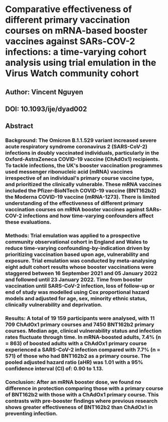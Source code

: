 # Comparative effectiveness of different primary vaccination courses on mRNA-based booster vaccines against SARs-COV-2 infections: a time-varying cohort analysis using trial emulation in the Virus Watch community cohort 
## Author: Vincent Nguyen <br />
## DOI: 10.1093/ije/dyad002 <br />

## Abstract
### Background: The Omicron B.1.1.529 variant increased severe acute respiratory syndrome coronavirus 2 (SARS-CoV-2) infections in doubly vaccinated individuals, particularly in the Oxford-AstraZeneca COVID-19 vaccine (ChAdOx1) recipients. To tackle infections, the UK's booster vaccination programmes used messenger ribonucleic acid (mRNA) vaccines irrespective of an individual's primary course vaccine type, and prioritized the clinically vulnerable. These mRNA vaccines included the Pfizer-BioNTech COVID-19 vaccine (BNT162b2) the Moderna COVID-19 vaccine (mRNA-1273). There is limited understanding of the effectiveness of different primary vaccination courses on mRNA booster vaccines against SARs-COV-2 infections and how time-varying confounders affect these evaluations.
### Methods: Trial emulation was applied to a prospective community observational cohort in England and Wales to reduce time-varying confounding-by-indication driven by prioritizing vaccination based upon age, vulnerability and exposure. Trial emulation was conducted by meta-analysing eight adult cohort results whose booster vaccinations were staggered between 16 September 2021 and 05 January 2022 and followed until 23 January 2022. Time from booster vaccination until SARS-CoV-2 infection, loss of follow-up or end of study was modelled using Cox proportional hazard models and adjusted for age, sex, minority ethnic status, clinically vulnerability and deprivation.
### Results: A total of 19 159 participants were analysed, with 11 709 ChAdOx1 primary courses and 7450 BNT162b2 primary courses. Median age, clinical vulnerability status and infection rates fluctuate through time. In mRNA-boosted adults, 7.4% (n = 863) of boosted adults with a ChAdOx1 primary course experienced a SARS-CoV-2 infection compared with 7.7% (n = 571) of those who had BNT162b2 as a primary course. The pooled adjusted hazard ratio (aHR) was 1.01 with a 95% confidence interval (CI) of: 0.90 to 1.13.
### Conclusion: After an mRNA booster dose, we found no difference in protection comparing those with a primary course of BNT162b2 with those with a ChAdOx1 primary course. This contrasts with pre-booster findings where previous research shows greater effectiveness of BNT162b2 than ChAdOx1 in preventing infection.


